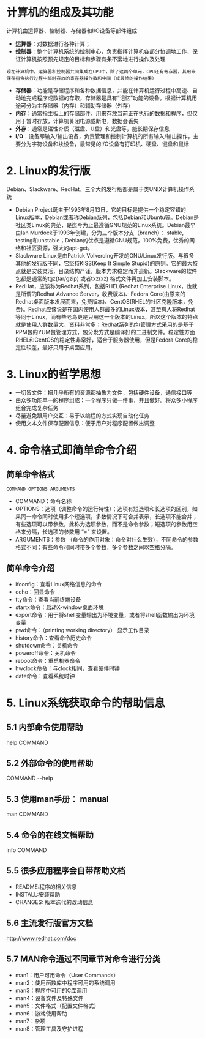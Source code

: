 # 计算机的组成及其功能
计算机由运算器、控制器、存储器和I/O设备等部件组成
* **运算器**：对数据进行各种计算；
* **控制器**：整个计算机系统的控制中心，负责指挥计算机各部分协调地工作，保证计算机按照预先规定的目标和步骤有条不紊地进行操作及处理

```
现在计算机中，运算器和控制器共同集成在CPU中，除了这两个单元，CPU还有寄存器，其用来保存指令执行过程中临时存放的寄存器操作数和中间（或最终的操作结果）
```

* **存储器**：功能是存储程序和各种数据信息，并能在计算机运行过程中高速、自动地完成程序或数据的存取，存储器是具有“记忆”功能的设备。根据计算机用途可分为主存储器（内存）和辅助存储器（外存）
 * **内存**：通常指主板上的存储部件，用来存放当前正在执行的数据和程序，但仅用于暂时存放，计算机关闭电源或断电，数据会丢失
 * **外存**：通常是磁性介质（磁盘、U盘）和光盘等，能长期保存信息
* **I/O**：设备即输入/输出设备，负责管理和控制计算机的所有输入/输出操作，主要分为字符设备和块设备，最常见的I/O设备有打印机、硬盘、键盘和鼠标
# 2. Linux的发行版
Debian、Slackware、RedHat，三个大的发行版都是属于类UNIX计算机操作系统
* Debian Project诞生于1993年8月13日，它的目标是提供一个稳定容错的Linux版本，Debian或者称Debian系列，包括Debian和Ubuntu等。Debian是社区类Linux的典范，是迄今为止最遵循GNU规范的Linux系统。Debian最早由Ian Murdock于1993年创建，分为三个版本分支（branch）： stable, testing和unstable；Debian的优点是遵循GNU规范，100%免费，优秀的网络和社区资源，强大的apt-get。
* Slackware Linux是由Patrick Volkerding开发的GNU/Linux发行版。与很多其他的发行版不同，它坚持KISS(Keep It Simple Stupid)的原则。它的最大特点就是安装灵活，目录结构严谨，版本力求稳定而非追新。Slackware的软件包都是通常的tgz(tar/gzip) 或者txz(xz) 格式文件再加上安装脚本。
* RedHat，应该称为Redhat系列，包括RHEL(Redhat Enterprise Linux，也就是所谓的Redhat Advance Server，收费版本)、Fedora Core(由原来的Redhat桌面版本发展而来，免费版本)、CentOS(RHEL的社区克隆版本，免费)。Redhat应该说是在国内使用人群最多的Linux版本，甚至有人将Redhat等同于Linux，而有些老鸟更是只用这一个版本的Linux。所以这个版本的特点就是使用人群数量大，资料非常多；Redhat系列的包管理方式采用的是基于RPM包的YUM包管理方式，包分发方式是编译好的二进制文件。稳定性方面RHEL和CentOS的稳定性非常好，适合于服务器使用，但是Fedora Core的稳定性较差，最好只用于桌面应用。
# 3. Linux的哲学思想
* 一切皆文件：把几乎所有的资源都抽象为文件，包括硬件设备，通信接口等
* 由众多功能单一的程序组成：一个程序只做一件事，并且做好。将众多小程序组合完成复杂任务
* 尽量避免跟用户交互：易于以编程的方式实现自动化任务
* 使用文本文件保存配置信息：便于用户对程序配置做出调整
# 4. 命令格式即简单命令介绍
## 简单命令格式
`COMMAND OPTIONS ARGUMENTS`
* COMMAND：命令名称
* OPTIONS：选项（调整命令的运行特性）；选项有短选项和长选项的区别，如果同一命令同时使用多个短选项，多数情况下可合并表示，长选项不能合并；有些选项可以带参数，此称为选项参数，而不是命令参数；短选项的参数用空格来分隔，长选项的参数用 “=” 来设置。
* ARGUMENTS：参数 （命令的作用对象：命令对什么生效），不同命令的参数格式不同；有些命令可同时带多个参数，多个参数之间以空格分隔。
## 简单命令介绍
* ifconfig：查看Linux网络信息的命令
* echo：回显命令
* tty命令：查看当前终端设备
* startx命令：启动X-window桌面环境
* export命令：用于将shell变量输出为环境变量，或者将shell函数输出为环境变量
* pwd命令：（printing working directory） 显示工作目录
* history命令：查看命令历史命令
* shutdown命令：关机命令
* poweroff命令：关机命令
* reboot命令：重启机器命令
* hwclock命令：与clock相同，查看硬件时钟
* date命令：查看系统时钟
# 5. Linux系统获取命令的帮助信息
## 5.1 内部命令使用帮助
help COMMAND
## 5.2 外部命令的使用帮助
COMMAND --help
## 5.3 使用man手册： manual
man COMMAND
## 5.4 命令的在线文档帮助
info COMMAND
## 5.5 很多应用程序会自带帮助文档
* README:程序的相关信息
* INSTALL:安装帮助
* CHANGES: 版本迭代的改动信息
## 5.6 主流发行版官方文档
http://www.redhat.com/doc
## 5.7 MAN命令通过不同章节对命令进行分类
* man1：用户可用命令（User Commands）
* man2：使用函数库中程序可用的系统调用
* man3：程序中可用的C库调用
* man4：设备文件及特殊文件
* man5：文件格式（配置文件格式）
* man6：游戏使用帮助
* man7：杂项
* man8：管理工具及守护进程